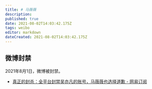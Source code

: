 ```yaml
---
title: # 马薇薇
description: 
published: true
date: 2021-08-02T14:03:42.175Z
tags: weibo
editor: markdown
dateCreated: 2021-08-02T14:03:42.175Z
---
```


## 微博封禁

2021年8月1日，微博被封禁。

+ [真正的封杀：全平台封禁吴亦凡的账号，马薇薇也选择道歉 - 网易订阅](https://web.archive.org/web/20210802052521/https://www.163.com/dy/article/GGD2R8L405486ZKY.html)
